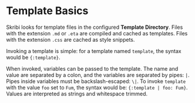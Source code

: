 # Template Basics 

Skribi looks for template files in the configured **Template Directory**. Files with the extension `.md` or `.eta` are compiled and cached as templates. Files with the extension `.css` are cached as style snippets.

Invoking a template is simple: for a template named `template`, the syntax would be `{:template}`. 

When invoked, variables can be passed to the template. The name and value are separated by a colon, and the variables are separated by pipes: `|`. Pipes inside variables must be backslash-escaped: `\|`. To invoke `template` with the value `foo` set to `Fum`, the syntax would be: `{:template | foo: Fum}`. Values are interpreted as strings and whitespace trimmed.